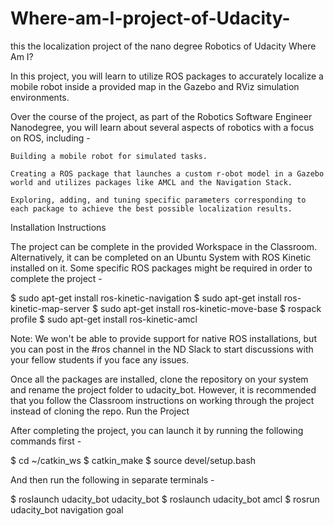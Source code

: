 # Where-am-I-project-of-Udacity-
this the localization project of the nano degree Robotics of Udacity 
Where Am I?

In this project, you will learn to utilize ROS packages to accurately localize a mobile robot inside a provided map in the Gazebo and RViz simulation environments.

Over the course of the project, as part of the Robotics Software Engineer Nanodegree, you will learn about several aspects of robotics with a focus on ROS, including -

    Building a mobile robot for simulated tasks.

    Creating a ROS package that launches a custom r-obot model in a Gazebo world and utilizes packages like AMCL and the Navigation Stack.

    Exploring, adding, and tuning specific parameters corresponding to each package to achieve the best possible localization results.

Installation Instructions

The project can be complete in the provided Workspace in the Classroom. Alternatively, it can be completed on an Ubuntu System with ROS Kinetic installed on it. Some specific ROS packages might be required in order to complete the project -

$ sudo apt-get install ros-kinetic-navigation
$ sudo apt-get install ros-kinetic-map-server
$ sudo apt-get install ros-kinetic-move-base
$ rospack profile
$ sudo apt-get install ros-kinetic-amcl

Note: We won't be able to provide support for native ROS installations, but you can post in the #ros channel in the ND Slack to start discussions with your fellow students if you face any issues.

Once all the packages are installed, clone the repository on your system and rename the project folder to udacity_bot. However, it is recommended that you follow the Classroom instructions on working through the project instead of cloning the repo.
Run the Project

After completing the project, you can launch it by running the following commands first -

$ cd ~/catkin_ws
$ catkin_make
$ source devel/setup.bash

And then run the following in separate terminals -

$ roslaunch udacity_bot udacity_bot
$ roslaunch udacity_bot amcl
$ rosrun udacity_bot navigation goal
